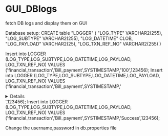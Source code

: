 # GUI_DBlogs
fetch DB logs and display them on GUI

Database setup:
CREATE table "LOGGER" (
    "LOG_TYPE"       VARCHAR2(255),
    "LOG_SUBTYPE"    VARCHAR2(255),
    "LOG_DATETIME"   CLOB,
    "LOG_PAYLOAD"    VARCHAR2(25),
    "LOG_TXN_REF_NO" VARCHAR2(255)
)

Insert into LOGGER (LOG_TYPE,LOG_SUBTYPE,LOG_DATETIME,LOG_PAYLOAD, LOG_TXN_REF_NO) VALUES ('financial_transaction','Bill_payment',SYSTIMESTAMP,'<amount>100</amount>',123456);
Insert into LOGGER (LOG_TYPE,LOG_SUBTYPE,LOG_DATETIME,LOG_PAYLOAD, LOG_TXN_REF_NO) VALUES ('financial_transaction','Bill_payment',SYSTIMESTAMP,'<Details><amount>100</amount><name>khem</name></Details>',123456);
Insert into LOGGER (LOG_TYPE,LOG_SUBTYPE,LOG_DATETIME,LOG_PAYLOAD, LOG_TXN_REF_NO) VALUES ('financial_transaction','Bill_payment',SYSTIMESTAMP,'<response>Success</response>',123456);

Change the username,password in db.properties file
